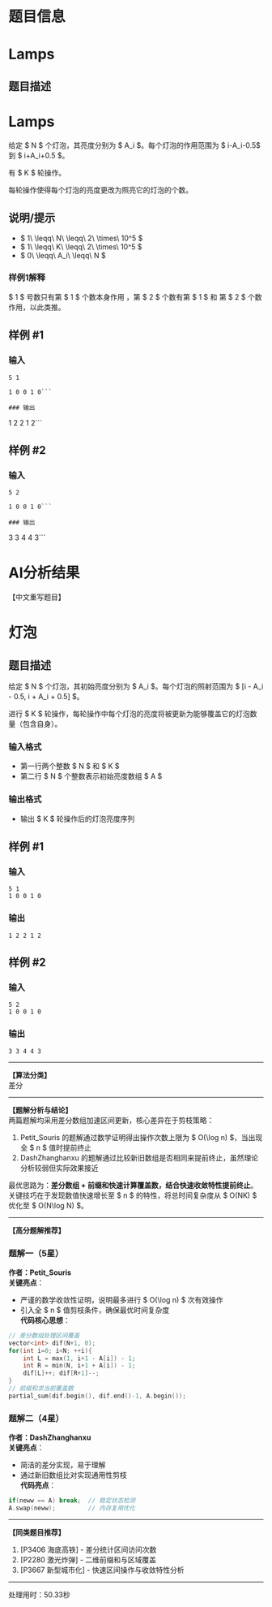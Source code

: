 # 题目信息

# Lamps

## 题目描述

# Lamps


[problemUrl]: https://atcoder.jp/contests/tokiomarine2020/tasks/tokiomarine2020_c

给定 $ N $ 个灯泡，其亮度分别为 $ A_i $。每个灯泡的作用范围为 $ i-A_i-0.5$ 到 $ i+A_i+0.5 $。

有 $ K $ 轮操作。

每轮操作使得每个灯泡的亮度更改为照亮它的灯泡的个数。

## 说明/提示

- $ 1\ \leqq\ N\ \leqq\ 2\ \times\ 10^5 $
- $ 1\ \leqq\ K\ \leqq\ 2\ \times\ 10^5 $
- $ 0\ \leqq\ A_i\ \leqq\ N $

### 样例1解释 

$ 1 $ 号数只有第 $ 1 $ 个数本身作用 ，第 $ 2 $ 个数有第 $ 1 $ 和 第 $ 2 $ 个数作用，以此类推。

## 样例 #1

### 输入

```
5 1

1 0 0 1 0```

### 输出

```
1 2 2 1 2```

## 样例 #2

### 输入

```
5 2

1 0 0 1 0```

### 输出

```
3 3 4 4 3```

# AI分析结果



【中文重写题目】
# 灯泡

## 题目描述

给定 $ N $ 个灯泡，其初始亮度分别为 $ A_i $。每个灯泡的照射范围为 $ [i - A_i - 0.5, i + A_i + 0.5] $。

进行 $ K $ 轮操作，每轮操作中每个灯泡的亮度将被更新为能够覆盖它的灯泡数量（包含自身）。

### 输入格式
- 第一行两个整数 $ N $ 和 $ K $
- 第二行 $ N $ 个整数表示初始亮度数组 $ A $

### 输出格式
- 输出 $ K $ 轮操作后的灯泡亮度序列

## 样例 #1

### 输入
```
5 1
1 0 0 1 0
```

### 输出
```
1 2 2 1 2
```

## 样例 #2

### 输入
```
5 2
1 0 0 1 0
```

### 输出
```
3 3 4 4 3
```

---

**【算法分类】**  
差分

---

**【题解分析与结论】**  
两篇题解均采用差分数组加速区间更新，核心差异在于剪枝策略：  
1. Petit_Souris 的题解通过数学证明得出操作次数上限为 $ O(\log n) $，当出现全 $ n $ 值时提前终止  
2. DashZhanghanxu 的题解通过比较新旧数组是否相同来提前终止，虽然理论分析较弱但实际效果接近  

最优思路为：**差分数组 + 前缀和快速计算覆盖数，结合快速收敛特性提前终止**。关键技巧在于发现数值快速增长至 $ n $ 的特性，将总时间复杂度从 $ O(NK) $ 优化至 $ O(N\log N) $。

---

**【高分题解推荐】**  

### 题解一（5星）  
**作者：Petit_Souris**  
**关键亮点**：  
- 严谨的数学收敛性证明，说明最多进行 $ O(\log n) $ 次有效操作  
- 引入全 $ n $ 值剪枝条件，确保最优时间复杂度  
**代码核心思想**：  
```cpp
// 差分数组处理区间覆盖
vector<int> dif(N+1, 0);
for(int i=0; i<N; ++i){
    int L = max(1, i+1 - A[i]) - 1;
    int R = min(N, i+1 + A[i]) - 1;
    dif[L]++; dif[R+1]--;
}
// 前缀和求当前覆盖数
partial_sum(dif.begin(), dif.end()-1, A.begin());
```

### 题解二（4星）  
**作者：DashZhanghanxu**  
**关键亮点**：  
- 简洁的差分实现，易于理解  
- 通过新旧数组比对实现通用性剪枝  
**代码亮点**：  
```cpp
if(neww == A) break;  // 稳定状态检测
A.swap(neww);         // 内存复用优化
```

---

**【同类题目推荐】**  
1. [P3406 海底高铁] - 差分统计区间访问次数  
2. [P2280 激光炸弹] - 二维前缀和与区域覆盖  
3. [P3667 新型城市化] - 快速区间操作与收敛特性分析

---
处理用时：50.33秒